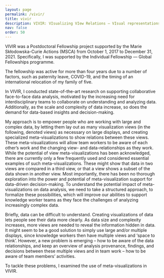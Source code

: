 ```yaml
---
layout: page
permalink: /vivir/
title: vivir
description: VIVIR: VIsualizing VIew Relations — VIsual representations of VIew Relations to support effective data analysis on large and high-resolution displays. 
nav: false
order: 50
---
```


VIVIR was a Postdoctoral Fellowship project supported by the Marie Skłodowska-Curie Actions (MSCA) from October 1, 2017 to December 31, 2021. Specifically, I was supported by the Individual Fellowship — Global Fellowships programme. 

The fellowship was active for more than four years due to a number of factors, such as paternity leave, COVID-19, and the timing of an international relocation of my family of five.

In VIVIR, I conducted state-of-the-art research on supporting collaborative face-to-face data analysis, motivated by the increasing need for interdisciplinary teams to collaborate on understanding and analyzing data. Additionally, as the scale and complexity of data increase, so does the demand for data-based insights and decision-making.

My approach is to empower people who are working with large and complex data, by letting them lay out as many visualization views (in the following, denoted views) as necessary on large displays, and creating specialized meta-visualizations to show relations between these views. These meta-visualizations will allow team workers to be aware of each other’s work and the changing view- and data-relationships as they work. While the potential of view meta-visualizations has been acknowledged, there are currently only a few frequently used and considered essential examples of such meta-visualizations. These might show that data in two views are compared in a third view, or that a view shows a subset of the data shown in another view. Most importantly, there has been no thorough exploration into the power and potential of meta-visualization support for data-driven decision-making. To understand the potential impact of meta-visualizations on data analysis, we need to take a structured approach, to formalize these possibilities, which will improve our abilities to support knowledge worker teams as they face the challenges of analyzing increasingly complex data.

Briefly, data can be difficult to understand. Creating visualizations of data lets people see their data more clearly. As data size and complexity increases, more views are needed to reveal the information hidden in data. It might seem to be a good solution to simply use large and/or multiple displays, since knowledge workers then have multiple views and ‘space to think’. However, a new problem is emerging – how to be aware of the data relationships, and keep an overview of analysis provenance, findings, and decisions between these multiple views and in team work – how to be aware of team members’ activities.

To tackle these problems, I examined the use of meta-visualizations in VIVIR.

